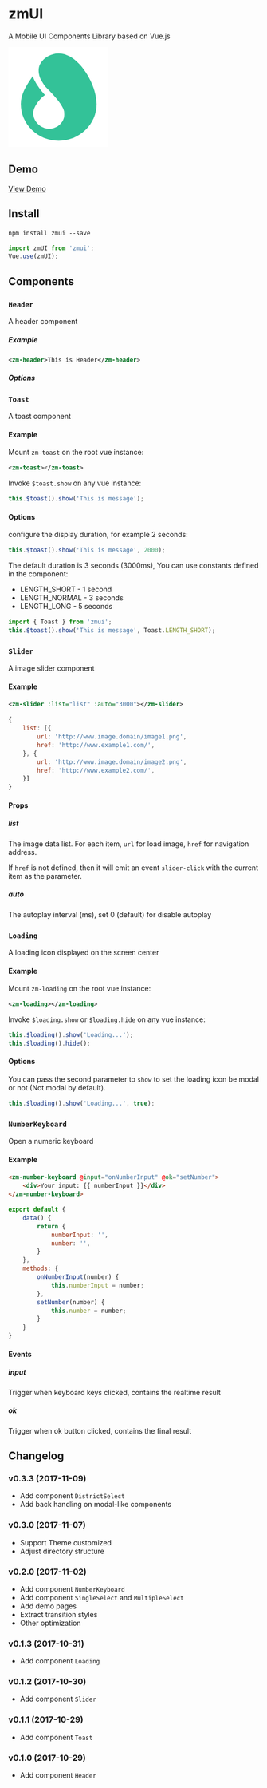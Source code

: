 # zmUI

A Mobile UI Components Library based on Vue.js

![](https://raw.githubusercontent.com/mengchen129/zmUI/master/src/assets/icon.png)

## Demo
[View Demo](https://mengchen129.github.io/zmui/)

## Install
```
npm install zmui --save
```
```javascript
import zmUI from 'zmui';
Vue.use(zmUI);
```

## Components

### `Header`
A header component 
##### Example
```xml
<zm-header>This is Header</zm-header>
```
##### Options

### `Toast`
A toast component
#### Example
Mount `zm-toast` on the root vue instance:
```xml
<zm-toast></zm-toast>
```
Invoke `$toast.show` on any vue instance:
```javascript
this.$toast().show('This is message');
````

#### Options
configure the display duration, for example 2 seconds:
```javascript
this.$toast().show('This is message', 2000);
````
The default duration is 3 seconds (3000ms), You can use constants defined in the component:
- LENGTH_SHORT - 1 second
- LENGTH_NORMAL - 3 seconds
- LENGTH_LONG - 5 seconds
```javascript
import { Toast } from 'zmui';
this.$toast().show('This is message', Toast.LENGTH_SHORT);
````

### `Slider`
A image slider component
#### Example
```xml
<zm-slider :list="list" :auto="3000"></zm-slider>
```
```javascript 
{
    list: [{
        url: 'http://www.image.domain/image1.png',
        href: 'http://www.example1.com/',
    }, {
        url: 'http://www.image.domain/image2.png',
        href: 'http://www.example2.com/',
    }]
}
```

#### Props
##### list 
The image data list. For each item, `url` for load image, `href` for navigation address. 

If `href` is not defined, then it will emit an event `slider-click` with the current item as the parameter.
##### auto
The autoplay interval (ms), set 0 (default) for disable autoplay

### `Loading`
A loading icon displayed on the screen center
#### Example
Mount `zm-loading` on the root vue instance:
```xml
<zm-loading></zm-loading>
```
Invoke `$loading.show` or `$loading.hide` on any vue instance:
```javascript
this.$loading().show('Loading...');
this.$loading().hide();
```

#### Options
You can pass the second parameter to `show` to set the loading icon be modal or not (Not modal by default).
```javascript
this.$loading().show('Loading...', true);
````

### `NumberKeyboard`
Open a numeric keyboard
#### Example
```html
<zm-number-keyboard @input="onNumberInput" @ok="setNumber">
    <div>Your input: {{ numberInput }}</div>
</zm-number-keyboard>
```
```javascript
export default {
    data() {
        return {
            numberInput: '',
            number: '',
        }  
    },
    methods: {
        onNumberInput(number) {
            this.numberInput = number;
        },
        setNumber(number) {
            this.number = number;
        }
    }
}
```

#### Events
##### input
Trigger when keyboard keys clicked, contains the realtime result
##### ok
Trigger when ok button clicked, contains the final result



## Changelog
### v0.3.3 (2017-11-09)
- Add component `DistrictSelect`
- Add back handling on modal-like components
### v0.3.0 (2017-11-07)
- Support Theme customized
- Adjust directory structure
### v0.2.0 (2017-11-02)
- Add component `NumberKeyboard`
- Add component `SingleSelect` and `MultipleSelect`
- Add demo pages
- Extract transition styles
- Other optimization
### v0.1.3 (2017-10-31)
- Add component `Loading`
### v0.1.2 (2017-10-30)
- Add component `Slider`
### v0.1.1 (2017-10-29)
- Add component `Toast`
### v0.1.0 (2017-10-29)
- Add component `Header`
